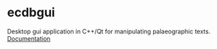 # ecdbgui
Desktop gui application in C++/Qt for manipulating palaeographic texts.
[Documentation](http://cangjie.info/ecdb/html_public/docs_viewer/)
